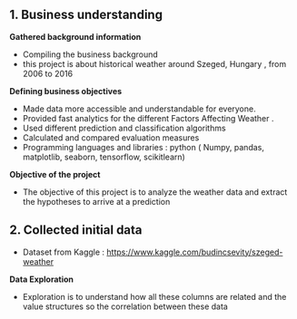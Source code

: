## **1. Business understanding**
**Gathered background information**
- Compiling the business background
- this project is about historical weather around Szeged, Hungary , from 2006 to 2016

**Defining business objectives**
- Made data more accessible and understandable for everyone.
- Provided fast analytics for the different Factors Affecting Weather .
- Used different prediction and classification algorithms
- Calculated and compared evaluation measures
- Programming languages and libraries : python ( Numpy, pandas, matplotlib, seaborn, tensorflow, scikitlearn)

**Objective of the project**
- The objective of this project is to analyze the weather data and extract the hypotheses to arrive at a prediction
 
## **2. Collected initial data**
- Dataset from Kaggle : https://www.kaggle.com/budincsevity/szeged-weather

**Data Exploration**
- Exploration is to understand how all these columns are related and the value structures so the correlation between these data
